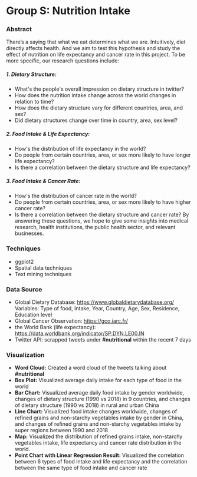 # Group S: Nutrition Intake 

### Abstract
There’s a saying that what we eat determines what we are. Intuitively, diet directly affects health. And we aim to test this hypothesis and study the effect of nutrition on life expectancy and cancer rate in this project. To be more specific, our research questions include:
##### 1. Dietary Structure:
- What's the people's overall impression on dietary structure in twitter? 
- How does the nutrition intake change across the world changes in relation to time?
- How does the dietary structure vary for different countries, area, and sex?
- Did dietary structures change over time in country, area, sex level?
##### 2. Food Intake & Life Expectancy:
- How's the distribution of life expectancy in the world?
- Do people from certain countries, area, or sex more likely to have longer life expectancy?
- Is there a correlation between the dietary structure and life expectancy?
##### 3. Food Intake & Cancer Rate:
- How's the distribution of cancer rate in the world?
- Do people from certain countries, area, or sex more likely to have higher cancer rate?
- Is there a correlation between the dietary structure and cancer rate?
By answering these questions, we hope to give some insights into medical research, health institutions, the public health sector, and relevant businesses.

### Techniques
- ggplot2
- Spatial data techniques
- Text mining techniques

### Data Source
- Global Dietary Database: https://www.globaldietarydatabase.org/
Variables: Type of food, Intake, Year, Country, Age, Sex, Residence, Education level
- Global Cancer Observation: https://gco.iarc.fr/
- the World Bank (life expectancy): https://data.worldbank.org/indicator/SP.DYN.LE00.IN
- Twitter API: scrapped tweets under **#nutritional** within the recent 7 days

### Visualization
- **Word Cloud:** Created a word cloud of the tweets talking about **#nutritional**
- **Box Plot:** Visualized average daily intake for each type of food in the world
- **Bar Chart:** Visualized average daily food intake by gender worldwide, changes of dietary structure (1990 vs 2018) in 9 countries, and changes of dietary structure (1990 vs 2018) in rural and urban China
- **Line Chart:** Visualized food intake changes worldwide, changes of refined grains and non-starchy vegetables intake by gender in China, and changes of refined grains and non-starchy vegetables intake by super regions between 1990 and 2018
- **Map:** Visualized the distribution of refined grains intake, non-starchy vegetables intake, life expectancy and cancer rate distribution in the world.
- **Point Chart with Linear Regression Result:** Visualized the correlation between 6 types of food intake and life expectancy and the correlation between the same type of food intake and cancer rate








